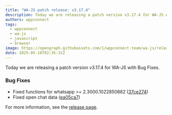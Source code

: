 ```yaml
---
title: "WA-JS patch release: v3.17.4"
description: Today we are releasing a patch version v3.17.4 for WA-JS with Bug Fixes.
authors: wppconnect
tags:
  - wppconnect
  - wa-js
  - javascript
  - browser
image: https://opengraph.githubassets.com/1/wppconnect-team/wa-js/releases/tag/v3.17.4
date: 2025-05-16T02:35:31Z
---
```


Today we are releasing a patch version v3.17.4 for WA-JS with Bug Fixes.

<!--truncate-->

### Bug Fixes

* Fixed functions for whatsapp >= 2.3000.1022850882 ([37ce274](https://github.com/wppconnect-team/wa-js/commit/37ce274dcb44c839faa44888ce95c8315544c1f3))
* Fixed open chat data ([ea05ca7](https://github.com/wppconnect-team/wa-js/commit/ea05ca7007437460708d67cc3eaca29542d4bbdc))

For more information, see the [release page](https://github.com/wppconnect-team/wa-js/releases/tag/v3.17.4).